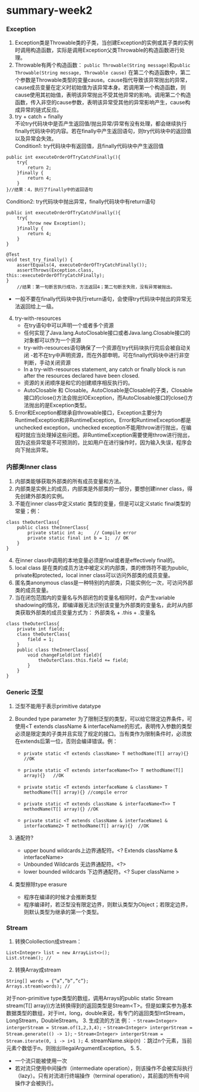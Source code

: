 # summary-week2
### Exception
1. Exception类是Throwable类的子类，当创建Exception的实例或其子类的实例时调用构造函数，实际是调用Exception父类Throwable的构造函数进行处理。
2. Throwable有两个构造函数：
`public Throwable(String message)`和`public Throwable(String message, Throwable cause)`
在第二个构造函数中，第二个参数是Throwable类型的变量cause。cause指代导致该异常抛出的异常，cause成员变量在定义时初始值为该异常本身。若调用第一个构造函数，则cause使用其初始值，表明该异常抛出不受其他异常的影响。调用第二个构造函数，传入非空的cause参数，表明该异常受其他的异常影响产生，cause构成异常的链式反应。
3. try + catch + finally  
不论try代码块中是否产生返回值/抛出异常/异常有没有处理，都会继续执行finally代码块中的内容。若在finally中产生返回语句，则try代码块中的返回值以及异常会失效。  
Condition1: try代码块中有返回值，且finally代码块中产生返回值
```
public int executeOrderOfTryCatchFinally(){
    try{  
        return 2;
    }finally {
        return 4;
    }
}//结果：4，执行了finally中的返回语句
```
Condition2: try代码块中抛出异常，finally代码块中有return语句
```
public int executeOrderOfTryCatchFinally(){
    try{
        throw new Exception();
    }finally {
        return 4;
    }
}

@Test
void test_try_finally() {
    assertEquals(4, executeOrderOfTryCatchFinally());
    assertThrows(Exception.class, this::executeOrderOfTryCatchFinally);
}
	//结果：第一句断言执行成功，方法返回4；第二句断言失败，没有异常被抛出。
```
- 一般不要在finally代码块中执行return语句，会使得try代码块中抛出的异常无法返回给上一级。
4. try-with-resources
     - 在try语句中可以声明一个或者多个资源
     - 任何实现了Java.lang.AutoClosable接口或者Java.lang.Closable接口的对象都可以作为一个资源
     - try-with-resources语句确保了一个资源在try代码块执行完后会被自动关闭
     -若不在try中声明资源，而在外部申明，可在finally代码块中进行非空判断，手动关闭资源
    - In a try-with-resources statement, any catch or finally block is run after the resources declared have been closed.
	- 资源的关闭顺序是和它的创建顺序相反执行的。
	- AutoClosable 和 Closable。AutoClosable是Closable的子类，Closable接口的close()方法会抛出IOException，而AutoClosable接口的close()方法抛出的是Exception类型。
5. Error和Exception都继承自throwable接口，Exception主要分为RuntimeException和非RuntimeException。Error和RuntimeException都是unchecked exception，unchecked exception不能用throw进行抛出，在编程时就应当处理掉这些问题。非RuntimeException需要使用throw进行抛出，因为这些异常是不可预测的，比如用户在进行操作时，因为输入失误，程序会向下抛出异常。

### 内部类Inner class
1. 内部类能够获取外部类的所有成员变量和方法。
2. 内部类是实例上的成员，内部类是外部类的一部分，要想创建inner class，得先创建外部类的实例。
3.  不能在inner class中定义static 类型的变量，但是可以定义static final类型的常量；例：

```
class theOuterClass{
    public class theInnerClass{
        private static int a;    // Compile error
        private static final int b = 1;  // OK
    }
}
```

4. 在inner class中调用的本地变量必须是final或者是effectively final的。
5. local class 是在类的成员方法中被定义的内部类，类的修饰符不能为public, private和protected，local inner class可以访问外部类的成员变量。
6. 匿名类anonymous class是一种特别的内部类，只能实例化一次，可访问外部类的成员变量。
7. 当在闭包范围内的变量名与外部闭包的变量名相同时，会产生variable shadowing的情况，即编译器无法识别该变量为外部类的变量名，此时从内部类获取外部类的成员变量方式为：
外部类名 + .this + .变量名
```
class theOuterClass{
    private int field;
    class theOuterClass{
        field = 1;
    }
    public class theInnerClass{
        void changeField(int field){
            theOuterClass.this.field += field;
        }
    }
}
```

### Generic 泛型
1. 泛型不能用于表示primitive datatype
2. Bounded type parameter
为了限制泛型的类型，可以给它限定边界条件，可使用<T extends className & interfaceName的形式，表明传入参数的类型必须是限定类的子类并且实现了规定的接口。当有类作为限制条件时，必须放在extends后第一位，否则会编译错误。例：
	-	`private static <T extends className> T methodName(T[] array){}   //OK`
	-	`private static <T extends interfaceName<T>> T methodName(T[] array){}   //OK`

	-	`private static <T extends interfaceName & className> T methodName(T[] array){} //compile error`

	-	`private static <T extends className & interfaceName<T>> T methodName(T[] array){} //OK`

	-	`private static <T extends className & interfaceName1 & interfaceName2> T methodName(T[] array){}  //OK`
3. 通配符?
	- upper bound wildcards上边界通配符。<? Extends className & interfaceName>
	- Unbounded Wildcards 无边界通配符。<?>
	- lower bounded wildcards 下边界通配符。<? Super className >

4. 类型擦除type erasure
    - 程序在编译的时候才会推断类型
    - 程序编译时，若泛型没有限定边界，则默认类型为Object；若限定边界，则默认类型为继承的第一个类型。



### Stream
1. 转换Colollection成stream：
```
List<Integer> list = new ArrayList<>();
List.stream(); //
```
2. 转换Array成stream
```
String[] words = {“a”,”b”,”c”};
Arrays.stream(words); //
```
对于non-primitive type类型的数组，调用Arrays的public static <T> Stream<T> stream(T[] array))方法转换得到的返回类型是Stream\<T>。但是如果实参为基本数据类型的数组，对于int，long，double来说，有专门的返回类型IntStream，LongStream，DoubleStream。
3. 生成流的方法
例：
	-	`Stream<Integer> intergerStream = Stream.of(1,2,3,4);`
	-	`Stream<Integer> intergerStream = Stream.generate(() -> 1);`
	-	`Stream<Integer> intergerStream = Stream.iterate(0, i -> i+1 );`
4. streamName.skip(n) ：跳过n个元素，当前元素个数低于n，则抛出IllegalArgumentException。
5. 5．
   - 一个流只能被使用一次
   - 若对流只使用中间操作（intermediate operation），则该操作不会被实际执行（lazy）。只有对流进行终端操作（terminal operation），其前面的所有中间操作才会被执行。




